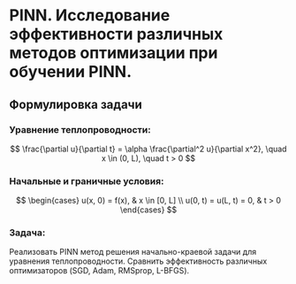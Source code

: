 # PINN. Исследование эффективности различных методов оптимизации при обучении PINN.

## Формулировка задачи

### Уравнение теплопроводности:

$$
\frac{\partial u}{\partial t} = \alpha \frac{\partial^2 u}{\partial x^2}, \quad x \in (0, L), \quad t > 0
$$

### Начальные и граничные условия:

$$
\begin{cases}
u(x, 0) = f(x), & x \in [0, L] \\
u(0, t) = u(L, t) = 0, & t > 0
\end{cases}
$$

### Задача:
Реализовать PINN метод решения начально-краевой задачи для уравнения теплопроводности. Сравнить эффективность различных оптимизаторов (SGD, Adam, RMSprop, L-BFGS).
